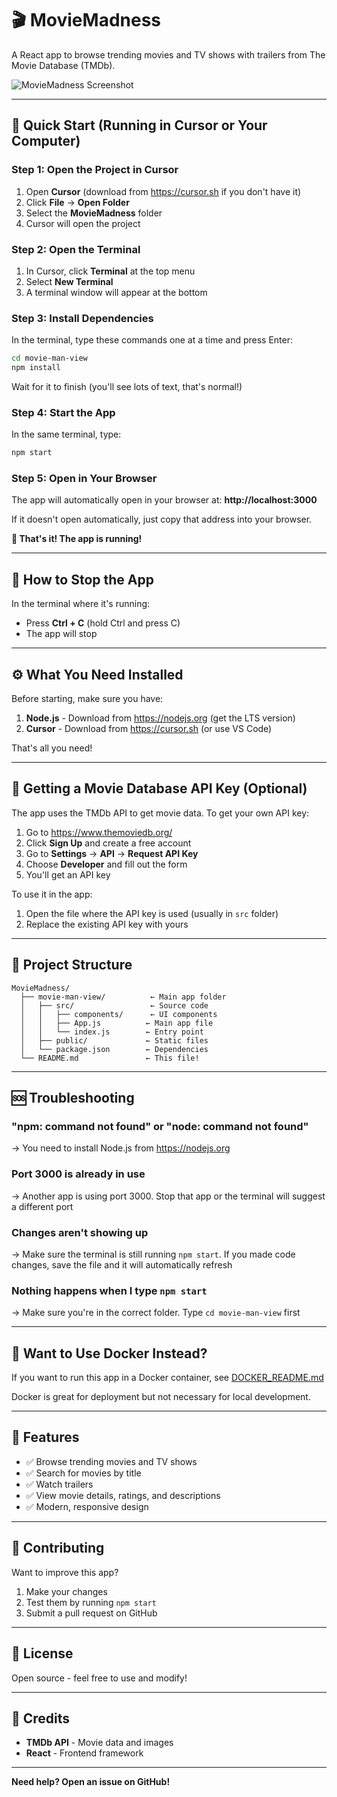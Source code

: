 # 🎬 MovieMadness

A React app to browse trending movies and TV shows with trailers from The Movie Database (TMDb).

![MovieMadness Screenshot](https://github.com/user-attachments/assets/47512291-1a96-4c52-bad3-2b108b36f119)

---

## 🚀 Quick Start (Running in Cursor or Your Computer)

### Step 1: Open the Project in Cursor

1. Open **Cursor** (download from https://cursor.sh if you don't have it)
2. Click **File** → **Open Folder**
3. Select the **MovieMadness** folder
4. Cursor will open the project

### Step 2: Open the Terminal

1. In Cursor, click **Terminal** at the top menu
2. Select **New Terminal**
3. A terminal window will appear at the bottom

### Step 3: Install Dependencies

In the terminal, type these commands one at a time and press Enter:

```bash
cd movie-man-view
npm install
```

Wait for it to finish (you'll see lots of text, that's normal!)

### Step 4: Start the App

In the same terminal, type:

```bash
npm start
```

### Step 5: Open in Your Browser

The app will automatically open in your browser at:
**http://localhost:3000**

If it doesn't open automatically, just copy that address into your browser.

**🎉 That's it! The app is running!**

---

## 🛑 How to Stop the App

In the terminal where it's running:
- Press **Ctrl + C** (hold Ctrl and press C)
- The app will stop

---

## ⚙️ What You Need Installed

Before starting, make sure you have:

1. **Node.js** - Download from https://nodejs.org (get the LTS version)
2. **Cursor** - Download from https://cursor.sh (or use VS Code)

That's all you need!

---

## 🔑 Getting a Movie Database API Key (Optional)

The app uses the TMDb API to get movie data. To get your own API key:

1. Go to https://www.themoviedb.org/
2. Click **Sign Up** and create a free account
3. Go to **Settings** → **API** → **Request API Key**
4. Choose **Developer** and fill out the form
5. You'll get an API key

To use it in the app:
1. Open the file where the API key is used (usually in `src` folder)
2. Replace the existing API key with yours

---

## 📁 Project Structure

```
MovieMadness/
  ├── movie-man-view/          ← Main app folder
  │   ├── src/                 ← Source code
  │   │   ├── components/      ← UI components
  │   │   ├── App.js          ← Main app file
  │   │   └── index.js        ← Entry point
  │   ├── public/             ← Static files
  │   └── package.json        ← Dependencies
  └── README.md               ← This file!
```

---

## 🆘 Troubleshooting

### "npm: command not found" or "node: command not found"
→ You need to install Node.js from https://nodejs.org

### Port 3000 is already in use
→ Another app is using port 3000. Stop that app or the terminal will suggest a different port

### Changes aren't showing up
→ Make sure the terminal is still running `npm start`. If you made code changes, save the file and it will automatically refresh

### Nothing happens when I type `npm start`
→ Make sure you're in the correct folder. Type `cd movie-man-view` first

---

## 🐳 Want to Use Docker Instead?

If you want to run this app in a Docker container, see [DOCKER_README.md](DOCKER_README.md)

Docker is great for deployment but not necessary for local development.

---

## 🎯 Features

- ✅ Browse trending movies and TV shows
- ✅ Search for movies by title
- ✅ Watch trailers
- ✅ View movie details, ratings, and descriptions
- ✅ Modern, responsive design

---

## 🤝 Contributing

Want to improve this app?

1. Make your changes
2. Test them by running `npm start`
3. Submit a pull request on GitHub

---

## 📝 License

Open source - feel free to use and modify!

---

## 🙏 Credits

- **TMDb API** - Movie data and images
- **React** - Frontend framework

---

**Need help? Open an issue on GitHub!**
